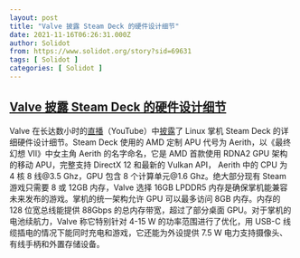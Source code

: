 ```yaml
---
layout: post
title: "Valve 披露 Steam Deck 的硬件设计细节"
date: 2021-11-16T06:26:31.000Z
author: Solidot
from: https://www.solidot.org/story?sid=69631
tags: [ Solidot ]
categories: [ Solidot ]
---
```

<!--1637043991000-->
[Valve 披露 Steam Deck 的硬件设计细节](https://www.solidot.org/story?sid=69631)
------

<div>
Valve 在长达数小时的<a href="https://www.youtube.com/watch?v=P6CUQeHIxDA">直播</a>（YouTube）中<a href="https://arstechnica.com/gaming/2021/11/valve-provides-a-deep-dive-into-steam-decks-custom-hardware-design/" target="_blank">披露</a>了 Linux 掌机 Steam Deck 的详细硬件设计细节。Steam Deck 使用的 AMD 定制 APU 代号为 Aerith，以《最终幻想 VII》中女主角 Aerith 的名字命名，它是 AMD 首款使用 RDNA2 GPU 架构的移动 APU，完整支持 DirectX 12 和最新的 Vulkan API， Aerith 中的 CPU 为 4 核 8 线@3.5 Ghz，GPU 包含 8 个计算单元@1.6 Ghz。绝大部分现有 Steam 游戏只需要 8 或 12GB 内存，Valve 选择 16GB LPDDR5 内存是确保掌机能兼容未来发布的游戏。掌机的统一架构允许 GPU 可以最多访问 8GB 内存。内存的 128 位宽总线能提供 88Gbps 的总内存带宽，超过了部分桌面 GPU。对于掌机的电池续航力，Valve 称它特别针对 4-15 W 的功率范围进行了优化，用 USB-C 线缆插电的情况下能同时充电和游戏，它还能为外设提供 7.5 W 电力支持摄像头、有线手柄和外置存储设备。
</div>
